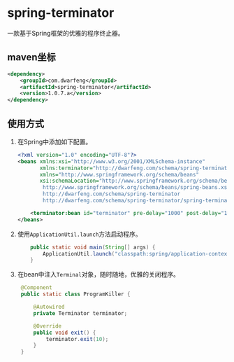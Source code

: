 # spring-terminator

一款基于Spring框架的优雅的程序终止器。

## maven坐标

   ```xml
   <dependency>
       <groupId>com.dwarfeng</groupId>
       <artifactId>spring-terminator</artifactId>
       <version>1.0.7.a</version>
   </dependency>
   ```

## 使用方式

1. 在Spring中添加如下配置。

   ```xml
   <?xml version="1.0" encoding="UTF-8"?>
   <beans xmlns:xsi="http://www.w3.org/2001/XMLSchema-instance"
          xmlns:terminator="http://dwarfeng.com/schema/spring-terminator"
          xmlns="http://www.springframework.org/schema/beans"
          xsi:schemaLocation="http://www.springframework.org/schema/beans
           http://www.springframework.org/schema/beans/spring-beans.xsd
           http://dwarfeng.com/schema/spring-terminator
           http://dwarfeng.com/schema/spring-terminator/spring-terminator.xsd">
   
       <terminator:bean id="terminator" pre-delay="1000" post-delay="1000"/>
   </beans>
   ```
   
2. 使用`ApplicationUtil.launch`方法启动程序。
   
   ```java
       public static void main(String[] args) {
           ApplicationUtil.launch("classpath:spring/application-context*.xml");
       }
   ```
3. 在bean中注入`Terminal`对象，随时随地，优雅的关闭程序。

   ```java
    @Component
    public static class ProgramKiller {

        @Autowired
        private Terminator terminator;

        @Override
        public void exit() {
            terminator.exit(10);
        }
    }
   ```
